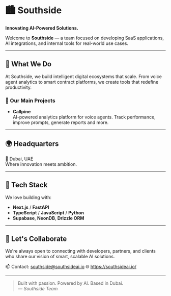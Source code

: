 # 🏙️ Southside

**Innovating AI-Powered Solutions.**

Welcome to **Southside** — a team focused on developing SaaS applications, AI integrations, and internal tools for real-world use cases.

---

## 🧠 What We Do

At Southside, we build intelligent digital ecosystems that scale. From voice agent analytics to smart contract platforms, we create tools that redefine productivity.

### 🚀 Our Main Projects

- **Callpine**  
  AI-powered analytics platform for voice agents. Track performance, improve prompts, generate reports and more.

---

## 🌍 Headquarters

📍 Dubai, UAE  
Where innovation meets ambition.

---

## 🧰 Tech Stack

We love building with:

- **Next.js** / **FastAPI**
- **TypeScript** / **JavaScript** / **Python**
- **Supabase**, **NeonDB**, **Drizzle ORM**

---

## 🤝 Let's Collaborate

We're always open to connecting with developers, partners, and clients who share our vision of smart, scalable AI solutions.

📫 Contact: southside@southsideai.io 
🌐 https://southsideai.io/

---

> Built with passion. Powered by AI. Based in Dubai.  
> — *Southside Team*
